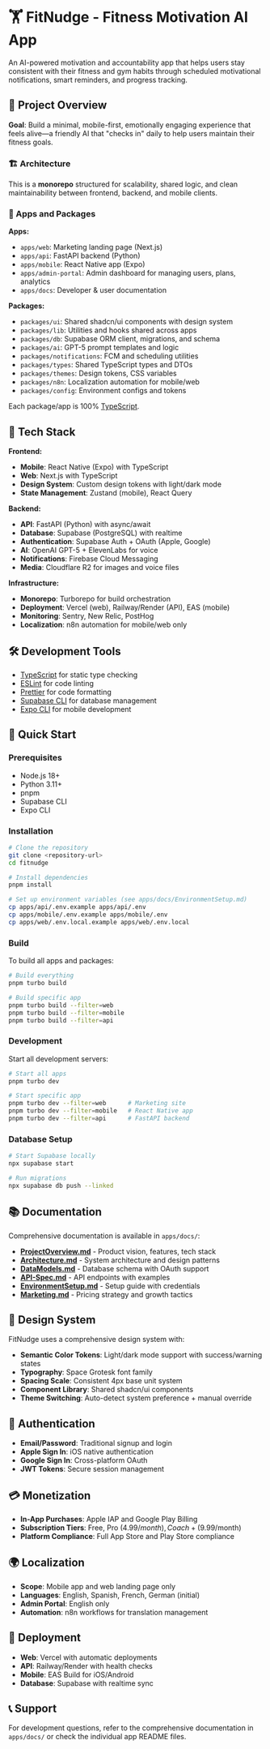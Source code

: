 # 🏋️ FitNudge - Fitness Motivation AI App

An AI-powered motivation and accountability app that helps users stay consistent with their fitness and gym habits through scheduled motivational notifications, smart reminders, and progress tracking.

## 🎯 Project Overview

**Goal**: Build a minimal, mobile-first, emotionally engaging experience that feels alive—a friendly AI that "checks in" daily to help users maintain their fitness goals.

### 🏗️ Architecture

This is a **monorepo** structured for scalability, shared logic, and clean maintainability between frontend, backend, and mobile clients.

### 📱 Apps and Packages

**Apps:**

- `apps/web`: Marketing landing page (Next.js)
- `apps/api`: FastAPI backend (Python)
- `apps/mobile`: React Native app (Expo)
- `apps/admin-portal`: Admin dashboard for managing users, plans, analytics
- `apps/docs`: Developer & user documentation

**Packages:**

- `packages/ui`: Shared shadcn/ui components with design system
- `packages/lib`: Utilities and hooks shared across apps
- `packages/db`: Supabase ORM client, migrations, and schema
- `packages/ai`: GPT-5 prompt templates and logic
- `packages/notifications`: FCM and scheduling utilities
- `packages/types`: Shared TypeScript types and DTOs
- `packages/themes`: Design tokens, CSS variables
- `packages/n8n`: Localization automation for mobile/web
- `packages/config`: Environment configs and tokens

Each package/app is 100% [TypeScript](https://www.typescriptlang.org/).

## 🚀 Tech Stack

**Frontend:**

- **Mobile**: React Native (Expo) with TypeScript
- **Web**: Next.js with TypeScript
- **Design System**: Custom design tokens with light/dark mode
- **State Management**: Zustand (mobile), React Query

**Backend:**

- **API**: FastAPI (Python) with async/await
- **Database**: Supabase (PostgreSQL) with realtime
- **Authentication**: Supabase Auth + OAuth (Apple, Google)
- **AI**: OpenAI GPT-5 + ElevenLabs for voice
- **Notifications**: Firebase Cloud Messaging
- **Media**: Cloudflare R2 for images and voice files

**Infrastructure:**

- **Monorepo**: Turborepo for build orchestration
- **Deployment**: Vercel (web), Railway/Render (API), EAS (mobile)
- **Monitoring**: Sentry, New Relic, PostHog
- **Localization**: n8n automation for mobile/web only

## 🛠️ Development Tools

- [TypeScript](https://www.typescriptlang.org/) for static type checking
- [ESLint](https://eslint.org/) for code linting
- [Prettier](https://prettier.io) for code formatting
- [Supabase CLI](https://supabase.com/docs/guides/cli) for database management
- [Expo CLI](https://docs.expo.dev/workflow/expo-cli/) for mobile development

## 🚀 Quick Start

### Prerequisites

- Node.js 18+
- Python 3.11+
- pnpm
- Supabase CLI
- Expo CLI

### Installation

```bash
# Clone the repository
git clone <repository-url>
cd fitnudge

# Install dependencies
pnpm install

# Set up environment variables (see apps/docs/EnvironmentSetup.md)
cp apps/api/.env.example apps/api/.env
cp apps/mobile/.env.example apps/mobile/.env
cp apps/web/.env.local.example apps/web/.env.local
```

### Build

To build all apps and packages:

```bash
# Build everything
pnpm turbo build

# Build specific app
pnpm turbo build --filter=web
pnpm turbo build --filter=mobile
pnpm turbo build --filter=api
```

### Development

Start all development servers:

```bash
# Start all apps
pnpm turbo dev

# Start specific app
pnpm turbo dev --filter=web      # Marketing site
pnpm turbo dev --filter=mobile   # React Native app
pnpm turbo dev --filter=api      # FastAPI backend
```

### Database Setup

```bash
# Start Supabase locally
npx supabase start

# Run migrations
npx supabase db push --linked
```

## 📚 Documentation

Comprehensive documentation is available in `apps/docs/`:

- **[ProjectOverview.md](apps/docs/ProjectOverview.md)** - Product vision, features, tech stack
- **[Architecture.md](apps/docs/Architecture.md)** - System architecture and design patterns
- **[DataModels.md](apps/docs/DataModels.md)** - Database schema with OAuth support
- **[API-Spec.md](apps/docs/API-Spec.md)** - API endpoints with examples
- **[EnvironmentSetup.md](apps/docs/EnvironmentSetup.md)** - Setup guide with credentials
- **[Marketing.md](apps/docs/Marketing.md)** - Pricing strategy and growth tactics

## 🎨 Design System

FitNudge uses a comprehensive design system with:

- **Semantic Color Tokens**: Light/dark mode support with success/warning states
- **Typography**: Space Grotesk font family
- **Spacing Scale**: Consistent 4px base unit system
- **Component Library**: Shared shadcn/ui components
- **Theme Switching**: Auto-detect system preference + manual override

## 🔐 Authentication

- **Email/Password**: Traditional signup and login
- **Apple Sign In**: iOS native authentication
- **Google Sign In**: Cross-platform OAuth
- **JWT Tokens**: Secure session management

## 💳 Monetization

- **In-App Purchases**: Apple IAP and Google Play Billing
- **Subscription Tiers**: Free, Pro ($4.99/month), Coach+ ($9.99/month)
- **Platform Compliance**: Full App Store and Play Store compliance

## 🌍 Localization

- **Scope**: Mobile app and web landing page only
- **Languages**: English, Spanish, French, German (initial)
- **Admin Portal**: English only
- **Automation**: n8n workflows for translation management

## 🚀 Deployment

- **Web**: Vercel with automatic deployments
- **API**: Railway/Render with health checks
- **Mobile**: EAS Build for iOS/Android
- **Database**: Supabase with realtime sync

## 📞 Support

For development questions, refer to the comprehensive documentation in `apps/docs/` or check the individual app README files.
